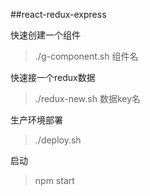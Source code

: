 ##react-redux-express

快速创建一个组件

> ./g-component.sh 组件名

快速接一个redux数据

> ./redux-new.sh 数据key名

生产环境部署

> ./deploy.sh

启动

> npm start
